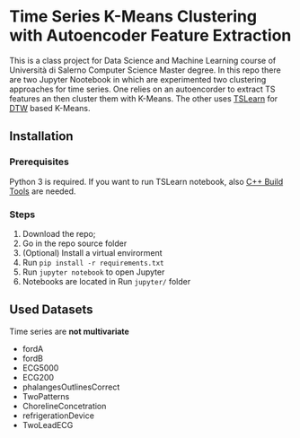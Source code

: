 # Time Series K-Means Clustering with Autoencoder Feature Extraction
This is a class project for Data Science and Machine Learning course of Università di Salerno Computer Science Master degree.
In this repo there are two Jupyter Nootebook in which are experimented two clustering approaches for time series.
One relies on an autoencorder to extract TS features an then cluster them with K-Means.
The other uses [TSLearn](https://tslearn.readthedocs.io/en/latest/index.html) for [DTW](https://en.wikipedia.org/wiki/Dynamic_time_warping)  based K-Means.

## Installation
### Prerequisites
Python 3 is required. If you want to run TSLearn notebook, also [C++ Build Tools](https://visualstudio.microsoft.com/it/thank-you-downloading-visual-studio/?sku=BuildTools&rel=15) are needed.
### Steps
1. Download the repo;
2. Go in the repo source folder
3. (Optional) Install a virtual envirorment
4. Run <code>pip install -r requirements.txt</code>
5. Run <code>jupyter notebook</code> to open Jupyter
6. Notebooks are located in Run <code>jupyter/</code> folder

## Used Datasets

Time series are **not multivariate**
- fordA
- fordB
- ECG5000
- ECG200
- phalangesOutlinesCorrect
- TwoPatterns
- ChorelineConcetration
- refrigerationDevice
- TwoLeadECG
